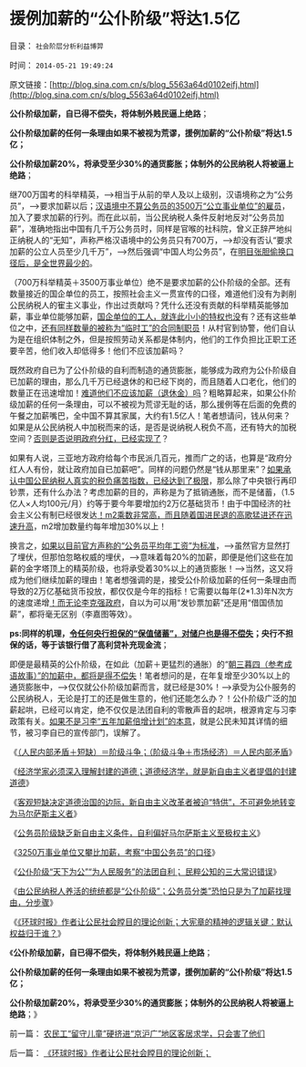 # 援例加薪的“公仆阶级”将达1.5亿

目录： `社会阶层分析利益博羿` 

时间： `2014-05-21 19:49:24` 

原文链接：[http://blog.sina.com.cn/s/blog_5563a64d0102eifj.html](http://blog.sina.com.cn/s/blog_5563a64d0102eifj.html)

**公仆阶级加薪，自已得不偿失，将体制外贱民逼上绝路**；

**公仆阶级加薪的任何一条理由如果不被视为荒谬，援例加薪的“公仆阶级”将达1.5亿；**

**公仆阶级加薪20%，将承受至少30%的通货膨胀；体制外的公民纳税人将被逼上绝路**；

继700万国考的科举精英，——>相当于从前的举人及以上级别，汉语境称之为“公务员”，——>要求加薪以后；[汉语境中不算公务员的3500万“公立事业单位”的雇员](../../../2014/5/20/《环球时报》作者让公民社会瞠目的理论创新；.md)，加入了要求加薪的行列。而在此以前，当公民纳税人条件反射地反对“公务员加薪”，准确地指出中国有几千万公务员时，同样是官喉的社科院，曾义正辞严地纠正纳税人的“无知”，声称严格汉语境中的公务员只有700万，——>却没有否认“要求加薪的公立人员至少几千万”，——>然后强调“中国人均公务员”，在[明目张胆偷换口径后，是全世界最少的](../../../2014/5/19/由公民纳税人养活都是“公仆阶级”，“公务员分类”是那门子改革？.md)。

（700万科举精英＋3500万事业单位）绝不是要求加薪的公仆阶级的全部。还有数量接近的国企单位的员工，按照社会主义一贯宣传的口径，难道他们没有为剥削公民纳税人的寉主义事业，作出过贡献吗？凭什么还没有贡献的科举精英能够加薪，事业单位能够加薪，[国企单位的工人，就连此小小的特权也没](../../../2009/6/7/贴木儿邪教的极端可能只是退而无忧的小小的特权.md)有？还有这些单位之中，[还有同样数量的被称为“临时工”的合同制职员](../../../2013/6/22/临时工发飚，反户籍制度概念混乱的借题发挥.md)！从村官到协警，他们自认为是在组织体制之外，但是按照劳动关系都是体制内，他们的工作负担比正职工还要辛苦，他们收入却低得多！他们不应该加薪吗？

既然政府自已为了公仆阶级的自利而制造的通货膨胀，能够成为政府为公仆阶级自已加薪的理由，那么几千万已经退休的和已经下岗的，而且随着人口老化，他们的数量正在迅速增加！[难道他们不应该加薪（退休金）吗](../../../2014/1/19/“高调宣传增加离退休金”是为“低调给公务员加薪”打掩护.md)？粗略算起来，如果公仆阶级加薪的任何一条理由，可以不被视为荒谬无耻的话，那么援例等在后面的免费的午餐之加薪嘴巴，全中国不算其家属，大约有1.5亿人！笔者想请问，钱从何来？如果是从公民纳税人中加税而来的话，是否是说纳税人税负不高，还有特大的加税空间？[否则是否说明政府分红，已经实现了](../../../2013/2/16/焦大情结，盐商情结，包税人情结.md)？

如果有人说，三亚地方政府给每个市民派几百元，推而广之的话，也算是“政府分红人人有份，就让政府加自已加薪吧”。同样的问题仍然是“钱从那里来”？[如果承认中国公民纳税人真实的税负痛苦指数，已经达到了极限](../../../2012/5/27/三驾马车没有拉动过增长,“唱衰中国”的可能是真相.md)，那么除了中央银行再印钞票，还有什么办法？考虑加薪的目的，声称是为了抵销通胀，而不是储蓄，（1.5亿人×人均100元/月）约等于要今年要增加约2万亿基础货币！由于中国经济的社会主义公有制已经很发达[！m2乘数非常高，而且随着国进民退的高歌猛进还在迅速升高](../../../2013/4/15/凯恩斯主义的基础货币与M2之间的乘数和国进民退；.md)，m2增加数量约每年增加30%以上！

换言之，[如果以目前官方声称的“公务员平均年工资”为标准](../../../2014/4/30/社科院招认，公务员阶级收入偏高，集体腐败，同欲壑难填.md)，——>虽然官方显然打了埋伏，但那怕忽略权威的埋伏，——>意味着每20%的加薪，即便是他们这些在加薪的金字塔顶上的精英阶级，也将承受着30%以上的通货膨胀！——>当然，这又将成为他们继续加薪的理由！笔者想强调的是，接受公仆阶级加薪的任何一条理由而导致的2万亿基础货币投放，都仅仅是今年的指标！它需要以每年(2*1.3)年N次方的速度递增[！而无论李克强政府](../../../2014/3/10/公务员起哄加薪，李总理发个话，体制外的老百姓怎么办？.md)，自以为可以用“发钞票加薪”还是用“借国债加薪”，都将毫无区别（李嘉图等效）。

**ps:同样的机理，[令任何央行担保的“保值储蓄”，对储户也是得不偿失](../../../2011/6/22/保值储蓄不可行；负利率不应干预存款利息.md)；央行不担保的话，等于该银行借了高利贷补充现金流**；

即便是最精英的公仆阶级，在如此（加薪＋更猛烈的通胀）的“[朝三暮四（参考成语故事）”的加薪中，都将是得不偿失](../../../2012/12/28/从公益变成公害的“为虎作伥的民粹之路”.md)！笔者想问的是，在年复增至少30%以上的通货膨胀中，——>仅仅就公仆阶级加薪而言，就已经是30%！——>承受为公仆服务的公民纳税人，无论是打工的还是做生意的，他们还能怎么办？！公仆阶级广泛的加薪起哄，已经可以肯定，绝不仅仅是法团自利的零散声音的起哄，根源肯定与习李政策有关。[如果不是习李“五年加薪倍增计划”的本意](../../../2014/4/6/“五年工资翻番”比大跃进荒唐,“民工荒，薪水涨”的真相.md)，就是公民未知其详情的细节，被习李自已的宣传部门，误解了。

《[（人民内部矛盾＋短缺）＝阶级斗争；（阶级斗争＋市场经济）＝人民内部矛盾](../../../2014/4/9/阶级斗争和“人民内部矛盾”互相转化的经济条件.md)》

《[经济学家必须深入理解封建的道德；道德经济学，就是新自由主义者提倡的封建道德](../../../2014/4/19/经济学家必须深入理解封建的道德.md)》

《[客观短缺决定道德治国的边际，新自由主义改革者被迫“特供”，不可避免地转变为马尔萨斯主义者](../../../2014/4/29/客观短缺决定道德治国的边际，新自由主义“特供”成贵族的不得已.md)》

《[公务员阶级缺乏新自由主义条件，自利偏好马尔萨斯主义至极权主义](../../../2014/5/16/公务员阶级自利宣传为自已加薪是合法的集体腐败.md)》

《[3250万事业单位又攀比加薪，考察“中国公务员”的口径](../../../2014/5/17/3250万事业单位又攀比加薪，考察“中国公务员”的口径.md)》

《[公仆阶级“天下为公”“为人民服务”的法团自利；
民粹公知的三大常识错误](../../../2014/5/18/公德的适用对象和条件，民粹公知的三大常识错误.md)》

《[由公民纳税人养活的统统都是“公仆阶级”；公务员分类”恐怕只是为了加薪找理由，分步骤](../../../2014/5/19/由公民纳税人养活都是“公仆阶级”，“公务员分类”是那门子改革？.md)》

《[《环球时报》作者让公民社会瞠目的理论创新；大宪章的精神的逻辑关键：默认权益归于谁？](../../../2014/5/20/《环球时报》作者让公民社会瞠目的理论创新；.md)》

《**公仆阶级加薪，自已得不偿失，将体制外贱民逼上绝路**；

**公仆阶级加薪的任何一条理由如果不被视为荒谬，援例加薪的“公仆阶级”将达1.5亿；**

**公仆阶级加薪20%，将承受至少30%的通货膨胀；体制外的公民纳税人将被逼上绝路**；》

前一篇： [农民工“留守儿童”硬挤进“京沪广”地区客居求学，只会害了他们](../../../2014/5/25/农民工“留守儿童”硬挤进“京沪广”地区客居求学，只会害了他们.md)

后一篇： [《环球时报》作者让公民社会瞠目的理论创新；](../../../2014/5/20/《环球时报》作者让公民社会瞠目的理论创新；.md)

